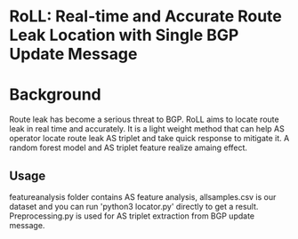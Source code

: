# RoLL: Real-time and Accurate Route Leak Location with Single BGP Update Message

# Background
Route leak has become a serious threat to BGP. RoLL aims to locate route leak in real time and accurately. It is a light weight method that can help AS operator locate route leak AS triplet and take quick response to mitigate it. A random forest model and AS triplet feature realize amaing effect.
## Usage
featureanalysis folder contains AS feature analysis, allsamples.csv is our dataset and you can run 'python3 locator.py' directly to get a result. Preprocessing.py is used for AS triplet extraction from BGP update message.